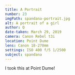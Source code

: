 ```yaml
---
title: A Portrait
number: 23
imgPath: spandana-portrait.jpg
alt: A portrait of a girl
author: Q
date-taken: March 29, 2019
camera: Canon Rebel t3i
location: Point Dume
lens: Canon 18-270mm
settings: ISO 400 f/5 1/2500
subject: spandana
---
```

I took this at Point Dume!
